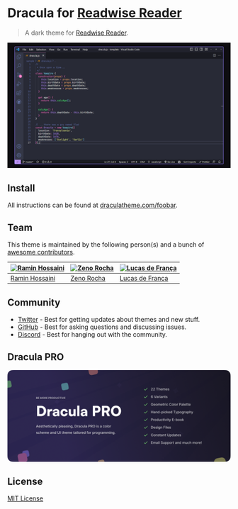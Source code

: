 # Dracula for [Readwise Reader](https://read.readwise.io)

> A dark theme for [Readwise Reader](https://read.readwise.io).

![Screenshot](./screenshot.png)

## Install

All instructions can be found at [draculatheme.com/foobar](https://draculatheme.com/readwise-reader).

## Team

This theme is maintained by the following person(s) and a bunch of [awesome contributors](https://github.com/dracula/foobar/graphs/contributors).

[![Ramin Hossaini](https://github.com/raminhossaini.png?size=100)](https://github.com/raminhossaini) | [![Zeno Rocha](https://github.com/zenorocha.png?size=100)](https://github.com/zenorocha) | [![Lucas de França](https://github.com/luxonauta.png?size=100)](https://github.com/luxonauta) |
| ---------------------------------------------------------------------------------------- | ---------------------------------------------------------------------------------------- | --------------------------------------------------------------------------------------------- |
| [Ramin Hossaini](https://github.com/raminhossaini)                                           | [Zeno Rocha](https://github.com/zenorocha)                                               | [Lucas de França](https://github.com/luxonauta)                                               |

## Community

- [Twitter](https://twitter.com/draculatheme) - Best for getting updates about themes and new stuff.
- [GitHub](https://github.com/dracula/dracula-theme/discussions) - Best for asking questions and discussing issues.
- [Discord](https://draculatheme.com/discord-invite) - Best for hanging out with the community.

## Dracula PRO

[![Dracula PRO](./.github/dracula-pro.png)](https://draculatheme.com/pro)

## License

[MIT License](./LICENSE)
